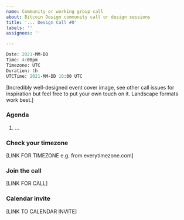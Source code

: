 ```yaml
---
name: Community or working group call
about: Bitcoin Design community call or design sessions
title: '... Design Call #0'
labels: ''
assignees: ''

---
```


```meta
Date: 2021-MM-DD
Time: 4:00pm
Timezone: UTC
Duration: 1h
UTCTime: 2021-MM-DD 16:00 UTC
```

[Incredibly well-designed event cover image, see other call issues for inspiration but feel free to put your own touch on it. Landscape formats work best.]

### Agenda

1. ...

### Check your timezone

[LINK FOR TIMEZONE e.g. from everytimezone.com]

### Join the call

[LINK FOR CALL]

### Calendar invite

[LINK TO CALENDAR INVITE]
